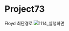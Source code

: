 # Project73
Floyd 최단경로
![1114_실행화면](https://github.com/leeseoyoung16/Project73/assets/101916673/20df06ea-6c27-42aa-9f4b-b2f8bb3a0f4b)
